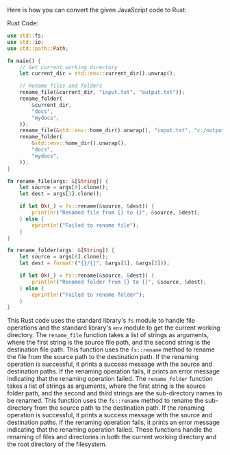 Here is how you can convert the given JavaScript code to Rust:

Rust Code:
```rust
use std::fs;
use std::io;
use std::path::Path;

fn main() {
    // Get current working directory
    let current_dir = std::env::current_dir().unwrap();

    // Rename files and folders
    rename_file(&current_dir, "input.txt", "output.txt"));
    rename_folder(
        &current_dir,
        "docs",
        "mydocs",
    ));
    rename_file(&std::env::home_dir().unwrap(), "input.txt", "c:/output.txt"));
    rename_folder(
        &std::env::home_dir().unwrap(),
        "docs",
        "mydocs",
    ));
}

fn rename_file(args: &[String]) {
    let source = args[0].clone();
    let dest = args[1].clone();

    if let Ok(_) = fs::rename(&source, &dest)) {
        println!("Renamed file from {} to {}", &source, &dest);
    } else {
        eprintln!("Failed to rename file");
    }
}

fn rename_folder(args: &[String]) {
    let source = args[0].clone();
    let dest = format!("{}/{}", &args[1], &args[2]));

    if let Ok(_) = fs::rename(&source, &dest)) {
        println!("Renamed folder from {} to {}", &source, &dest);
    } else {
        eprintln!("Failed to rename folder");
    }
}
```
This Rust code uses the standard library's `fs` module to handle file operations and the standard library's `env` module to get the current working directory.
The `rename_file` function takes a list of strings as arguments, where the first string is the source file path, and the second string is the destination file path. This function uses the `fs::rename` method to rename the file from the source path to the destination path. If the renaming operation is successful, it prints a success message with the source and destination paths. If the renaming operation fails, it prints an error message indicating that the renaming operation failed.
The `rename_folder` function takes a list of strings as arguments, where the first string is the source folder path, and the second and third strings are the sub-directory names to be renamed. This function uses the `fs::rename` method to rename the sub-directory from the source path to the destination path. If the renaming operation is successful, it prints a success message with the source and destination paths. If the renaming operation fails, it prints an error message indicating that the renaming operation failed.
These functions handle the renaming of files and directories in both the current working directory and the root directory of the filesystem.
